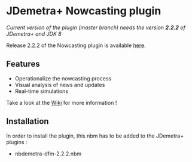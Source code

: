 # JDemetra+ Nowcasting plugin

_Current version of the plugin (master branch) needs the version **2.2.2** of JDemetra+ and JDK 8_

Release 2.2.2 of the Nowcasting plugin is available [here](https://github.com/nbbrd/jdemetra-nowcasting/releases/tag/v2.2.2).

## Features
- Operationalize the nowcasting process
- Visual analysis of news and updates
- Real-time simulations

Take a look at the [Wiki](https://github.com/nbbrd/jdemetra-nowcasting/wiki) for more information !

## Installation
In order to install the plugin, this nbm has to be added to the JDemetra+ plugins :

- nbdemetra-dfm-2.2.2.nbm
